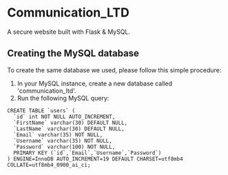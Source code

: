 # Communication_LTD
A secure website built with Flask & MySQL.

## Creating the MySQL database
To create the same database we used, please follow this simple procedure:
1. In your MySQL instance, create a new database called 'communication_ltd'.
2. Run the following MySQL query:
```
CREATE TABLE `users` (
  `id` int NOT NULL AUTO_INCREMENT,
  `FirstName` varchar(30) DEFAULT NULL,
  `LastName` varchar(30) DEFAULT NULL,
  `Email` varchar(35) NOT NULL,
  `Username` varchar(35) NOT NULL,
  `Password` varchar(100) NOT NULL,
  PRIMARY KEY (`id`,`Email`,`Username`,`Password`)
) ENGINE=InnoDB AUTO_INCREMENT=19 DEFAULT CHARSET=utf8mb4 COLLATE=utf8mb4_0900_ai_ci;
```
